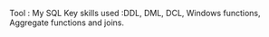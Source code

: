 Tool : My SQL
Key skills used :DDL, DML, DCL, Windows functions, Aggregate functions and joins.

<!---
shankarmeti/shankarmeti is a ✨ special ✨ repository because its `README.md` (this file) appears on your GitHub profile.
You can click the Preview link to take a look at your changes.
--->
